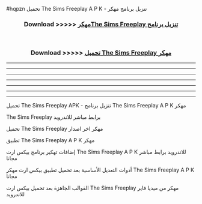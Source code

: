 #hqpzn تحميل The Sims Freeplay  A P K - تنزيل برنامج مهكر



<div align="center">
<h3>Download >>>>> <a href="https://runaway1.web.app/?sq=The Sims Freeplay ">مهكرThe Sims Freeplay  تنزيل برنامج</a></h3><br>

<h3>Download >>>>> <a href="https://runaway1.web.app/?sq=The Sims Freeplay ">تحميل The Sims Freeplay  مهكر</a></h3>
</div>


----------------------------------------------------------

----------------------------------------------------------

----------------------------------------------------------

----------------------------------------------------------

----------------------------------------------------------

----------------------------------------------------------

----------------------------------------------------------

تحميل The Sims Freeplay  APK - تنزيل برنامج The Sims Freeplay  A P K مهكر

The Sims Freeplay  برابط مباشر للاندرويد

تحميل The Sims Freeplay  مهكر اخر اصدار

تطبيق The Sims Freeplay  A P K مهكر

إضافات تهكير برنامج بيكس ارت The Sims Freeplay  A P K للاندرويد برابط مباشر مجانا

أدوات التعديل الأساسية بعد تحميل تطبيق بيكس ارت مهكر The Sims Freeplay  A P K مجانا

القوالب الجاهزة بعد تحميل بيكس ارت The Sims Freeplay  مهكر من ميديا فاير للاندرويد


